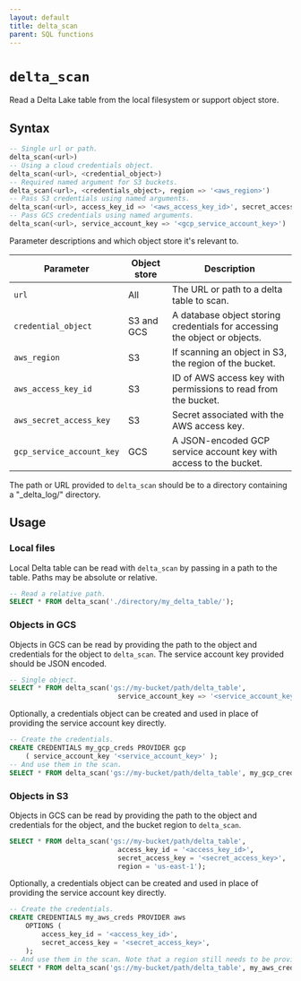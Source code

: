 ```yaml
---
layout: default
title: delta_scan
parent: SQL functions
---
```


# `delta_scan`

Read a Delta Lake table from the local filesystem or support object store.

## Syntax

```sql
-- Single url or path.
delta_scan(<url>)
-- Using a cloud credentials object.
delta_scan(<url>, <credential_object>)
-- Required named argument for S3 buckets.
delta_scan(<url>, <credentials_object>, region => '<aws_region>')
-- Pass S3 credentials using named arguments.
delta_scan(<url>, access_key_id => '<aws_access_key_id>', secret_access_key => '<aws_secret_access_key>', region => '<aws_region>')
-- Pass GCS credentials using named arguments.
delta_scan(<url>, service_account_key => '<gcp_service_account_key>')
```

Parameter descriptions and which object store it's relevant to.

| Parameter                 | Object store | Description                                                                |
|---------------------------|--------------|----------------------------------------------------------------------------|
| `url`                     | All          | The URL or path to a delta table to scan.                                |
| `credential_object`       | S3 and GCS   | A database object storing credentials for accessing the object or objects. |
| `aws_region`              | S3           | If scanning an object in S3, the region of the bucket.                     |
| `aws_access_key_id`       | S3           | ID of AWS access key with permissions to read from the bucket.             |
| `aws_secret_access_key`   | S3           | Secret associated with the AWS access key.                                 |
| `gcp_service_account_key` | GCS          | A JSON-encoded GCP service account key with access to the bucket.          |

The path or URL provided to `delta_scan` should be to a directory containing a
"_delta_log/" directory.

## Usage

### Local files

Local Delta table can be read with `delta_scan` by passing in a path to the
table. Paths may be absolute or relative.

```sql
-- Read a relative path.
SELECT * FROM delta_scan('./directory/my_delta_table/');
```

### Objects in GCS

Objects in GCS can be read by providing the path to the object and credentials
for the object to `delta_scan`. The service account key provided should be
JSON encoded.

```sql
-- Single object.
SELECT * FROM delta_scan('gs://my-bucket/path/delta_table',
                           service_account_key => '<service_account_key>');
```

Optionally, a credentials object can be created and used in place of providing
the service account key directly.

```sql
-- Create the credentials.
CREATE CREDENTIALS my_gcp_creds PROVIDER gcp
    ( service_account_key '<service_account_key>' );
-- And use them in the scan.
SELECT * FROM delta_scan('gs://my-bucket/path/delta_table', my_gcp_creds);
```

### Objects in S3

Objects in GCS can be read by providing the path to the object and credentials
for the object, and the bucket region to `delta_scan`.

```sql
SELECT * FROM delta_scan('gs://my-bucket/path/delta_table',
                           access_key_id = '<access_key_id>',
                           secret_access_key = '<secret_access_key>',
                           region = 'us-east-1');
```

Optionally, a credentials object can be created and used in place of providing
the service account key directly.

```sql
-- Create the credentials.
CREATE CREDENTIALS my_aws_creds PROVIDER aws
    OPTIONS (
        access_key_id = '<access_key_id>',
        secret_access_key = '<secret_access_key>',
    );
-- And use them in the scan. Note that a region still needs to be provided.
SELECT * FROM delta_scan('gs://my-bucket/path/delta_table', my_aws_creds, region => 'us-east-1');
```

